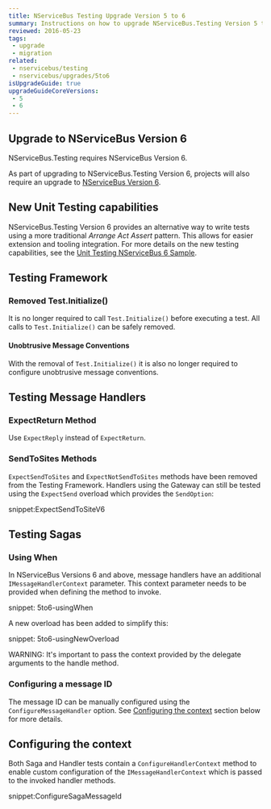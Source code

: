 ```yaml
---
title: NServiceBus Testing Upgrade Version 5 to 6
summary: Instructions on how to upgrade NServiceBus.Testing Version 5 to 6.
reviewed: 2016-05-23
tags:
 - upgrade
 - migration
related:
 - nservicebus/testing
 - nservicebus/upgrades/5to6
isUpgradeGuide: true
upgradeGuideCoreVersions:
 - 5
 - 6
---
```



## Upgrade to NServiceBus Version 6

NServiceBus.Testing requires NServiceBus Version 6.

As part of upgrading to NServiceBus.Testing Version 6, projects will also require an upgrade to [NServiceBus Version 6](/nservicebus/upgrades/5to6/).


## New Unit Testing capabilities

NServiceBus.Testing Version 6 provides an alternative way to write tests using a more traditional *Arrange Act Assert* pattern. This allows for easier extension and tooling integration. For more details on the new testing capabilities, see the [Unit Testing NServiceBus 6 Sample](/samples/unit-testing).


## Testing Framework


### Removed Test.Initialize()

It is no longer required to call `Test.Initialize()` before executing a test. All calls to `Test.Initialize()` can be safely removed.


#### Unobtrusive Message Conventions

With the removal of `Test.Initialize()` it is also no longer required to configure unobtrusive message conventions.


## Testing Message Handlers


### ExpectReturn Method

Use `ExpectReply` instead of `ExpectReturn`.


### SendToSites Methods

`ExpectSendToSites` and `ExpectNotSendToSites` methods have been removed from the Testing Framework. Handlers using the Gateway can still be tested using the `ExpectSend` overload which provides the `SendOption`:

snippet:ExpectSendToSiteV6


## Testing Sagas


### Using When

In NServiceBus Versions 6 and above, message handlers have an additional `IMessageHandlerContext` parameter. This context parameter needs to be provided when defining the method to invoke.

snippet: 5to6-usingWhen

A new overload has been added to simplify this:

snippet: 5to6-usingNewOverload

WARNING: It's important to pass the context provided by the delegate arguments to the handle method.


### Configuring a message ID

The message ID can be manually configured using the `ConfigureMessageHandler` option. See [Configuring the context](#configuring-the-context) section below for more details.


## Configuring the context

Both Saga and Handler tests contain a `ConfigureHandlerContext` method to enable custom configuration of the `IMessageHandlerContext` which is passed to the invoked handler methods.

snippet:ConfigureSagaMessageId
